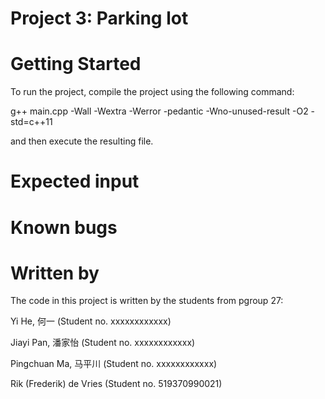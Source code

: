 # Project 3: Parking lot


# Getting Started

To run the project, compile the project using the following command:

g++ main.cpp -Wall -Wextra -Werror -pedantic -Wno-unused-result -O2 -std=c++11

and then execute the resulting file.

# Expected input


# Known bugs


# Written by

The code in this project is written by the students from pgroup 27:

Yi He, 何一 			(Student no. xxxxxxxxxxxx)

Jiayi Pan, 潘家怡 		(Student no. xxxxxxxxxxxx)

Pingchuan Ma, 马平川 		(Student no. xxxxxxxxxxxx)

Rik (Frederik) de Vries 	(Student no. 519370990021)
